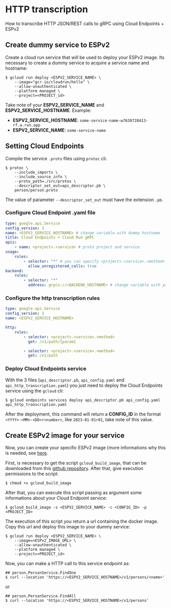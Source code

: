 # HTTP transcription

How to transcribe HTTP JSON/REST calls to gRPC using Cloud Endpoints + ESPv2

## Create dummy service to ESPv2

Create a cloud run service that will be used to deploy your ESPv2 image. Its necessary to create a dummy service to acquire a service name and hostname:

```shell
$ gcloud run deploy <ESPV2_SERVICE_NAME> \
    --image="gcr.io/cloudrun/hello" \
    --allow-unauthenticated \
    --platform managed \
    --project=<PROJECT_id>
```

Take note of your **ESPV2_SERVICE_NAME** and **ESPV2_SERVICE_HOSTNAME**. Example:

-   **ESPV2_SERVICE_HOSTNAME**: `some-service-name-w7638728413-rf.a.run.app`
-   **ESPV2_SERVICE_NAME**: `some-service-name`

## Setting Cloud Endpoints

Compile the service `.proto` files using `protoc` cli.

```shell
$ protoc \
	--include_imports \
	--include_source_info \
	--proto_path=./src/protos \
	--descriptor_set_out=api_descriptor.pb \
	person/person.proto
```

The value of parameter `--descriptor_set_out` must have the extension `.pb`.

### Configure Cloud Endpoint .yaml file

```yaml
type: google.api.Service
config_version: 3
name: <ESPV2_SERVICE_HOSTNAME> # change variable with dummy hostname
title: Cloud Endpoints + Cloud Run gRPC
apis:
    - name: <project>.<service> # proto project and service
usage:
    rules:
        - selector: "*" # you can specify <project>.<service>.<method>
          allow_unregistered_calls: true
backend:
    rules:
        - selector: "*"
          address: grpcs://<BACKEND_HOSTNAME> # change variable with your gRPC service hostname (created at README.md)
```

### Configure the http transcription rules

```yaml
type: google.api.Service
config_version: 3
name: <ESPV2_SERVICE_HOSTNAME>

http:
    rules:
        - selector: <project>.<service>.<method>
          get: /v1/path/{param}

        - selector: <project>.<service>.<method>
          get: /v1/path
```

### Deploy Cloud Endpoints service

With the 3 files (`api_descriptor.pb`, `api_config.yaml` and `api_http_transcription.yaml`) you just need to deploy the Cloud Endpoints service using the `gcloud` cli:

```shell
$ gcloud endpoints services deploy api_descriptor.pb api_config.yaml api_http_transcription.yaml
```

After the deployment, this command will return a **CONFIG_ID** in the format `<YYYY>-<MM>-<DD>r<number>`, like `2023-01-01r01`, take note of this value.

## Create ESPv2 image for your service

Now, you can create your specific ESPv2 image (more informations why this is needed, see [here](https://cloud.google.com/endpoints/docs/openapi/set-up-cloud-run-espv2#configure_esp).

First, is necessary to get the script `gcloud_build_image`, that can be downloaded from this [github repository](https://github.com/GoogleCloudPlatform/esp-v2/blob/master/docker/serverless/gcloud_build_image). After that, give execution permissions to the script:

```shell
$ chmod +x gcloud_build_image
```

After that, you can execute this script passing as argument some informations about your Cloud Endpoint service:

```shell
$ gcloud_build_image -s <ESPV2_SERVICE_NAME> -c <CONFIG_ID> -p <PROJECT_ID>
```

The execution of this script you return a url containing the docker image. Copy this url and deploy this image to your dummy service:

```shell
$ gcloud run deploy <ESPV2_SERVICE_NAME> \
    --image=<ESPv2_IMAGE_URL> \
    --allow-unauthenticated \
    --platform managed \
    --project=<PROJECT_id>
```

Now, you can make a HTTP call to this service endpoint as:

```shell
## person.PersonService.FindOne
$ curl --location 'https://<ESPV2_SERVICE_HOSTNAME>/v1/persons/<name>'
```

or

```shell
## person.PersonService.FindAll
$ curl --location 'https://<ESPV2_SERVICE_HOSTNAME>/v1/persons'
```
